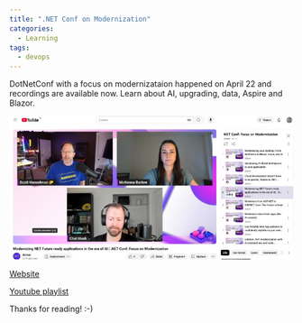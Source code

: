 ```yaml
---
title: ".NET Conf on Modernization"
categories:
  - Learning
tags:
  - devops
---
```


DotNetConf with a focus on modernizataion happened on April 22 and recordings are available now. Learn about AI, upgrading, data, Aspire and Blazor. 

![img](../assets/images/2025-05-02-dotnet-modernization.jpg)

[Website](https://focus.dotnetconf.net/agenda)

[Youtube playlist](https://www.youtube.com/watch?v=bIJPB6jPLoY)

Thanks for reading! :-)
